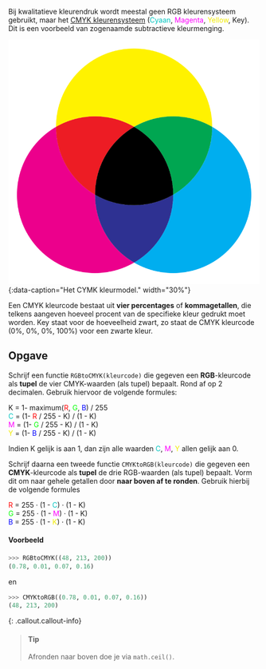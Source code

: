 Bij kwalitatieve kleurendruk wordt meestal geen RGB kleurensysteem gebruikt, maar het <a href="https://nl.wikipedia.org/wiki/CMYK" target="_blank">CMYK kleurensysteem</a> (<span style="color:#00C5C0">Cyaan</span>, <span style="color:#FD01FD">Magenta</span>, <span style="color:#F1EB01">Yellow</span>, Key). Dit is een voorbeeld van zogenaamde subtractieve kleurmenging. 

![Het CYMK kleurmodel.](media/CMYK.png "Afbeelding door Hemidah op Wikipedia."){:data-caption="Het CYMK kleurmodel." width="30%"}

Een CMYK kleurcode bestaat uit **vier percentages** of **kommagetallen**, die telkens aangeven hoeveel procent van de specifieke kleur gedrukt moet worden. Key staat voor de hoeveelheid zwart, zo staat de CMYK kleurcode (0%, 0%, 0%, 100%) voor een zwarte kleur.

## Opgave
Schrijf een functie `RGBtoCMYK(kleurcode)` die gegeven een **RGB**-kleurcode als **tupel** de vier CMYK-waarden (als tupel) bepaalt. Rond af op 2 decimalen. Gebruik hiervoor de volgende formules:

<div class="dodona-centered-group">
    K = 1- maximum(<span style="color:#FF0000">R</span>, <span style="color:#00FF00">G</span>, <span style="color:#0000FF">B</span>) / 255<br/>
    <span style="color:#00C5C0">C</span> = (1- <span style="color:#FF0000">R</span> / 255 - K) / (1 - K)<br/>
    <span style="color:#FD01FD">M</span> = (1- <span style="color:#00FF00">G</span> / 255 - K) / (1 - K)<br/>
    <span style="color:#F1EB01">Y</span> = (1- <span style="color:#0000FF">B</span> / 255 - K) / (1 - K)
</div>

Indien K gelijk is aan 1, dan zijn alle waarden <span style="color:#00C5C0">C</span>, <span style="color:#FD01FD">M</span>, <span style="color:#F1EB01">Y</span> allen gelijk aan 0.

Schrijf daarna een tweede functie `CMYKtoRGB(kleurcode)` die gegeven een **CMYK**-kleurcode als **tupel** de drie RGB-waarden (als tupel) bepaalt. Vorm dit om naar gehele getallen door **naar boven af te ronden**. Gebruik hierbij de volgende formules

<div class="dodona-centered-group">
    <span style="color:#FF0000">R</span> = 255 · (1 - <span style="color:#00C5C0">C</span>) · (1 - K) <br/>
    <span style="color:#00FF00">G</span> = 255 · (1 - <span style="color:#FD01FD">M</span>) · (1 - K) <br/>
    <span style="color:#0000FF">B</span> = 255 · (1 - <span style="color:#F1EB01">K</span>) · (1 - K)
</div>

#### Voorbeeld

```python
>>> RGBtoCMYK((48, 213, 200))
(0.78, 0.01, 0.07, 0.16)
```

en 

```python
>>> CMYKtoRGB((0.78, 0.01, 0.07, 0.16))
(48, 213, 200)
```


{: .callout.callout-info}
> #### Tip
> Afronden naar boven doe je via `math.ceil()`.